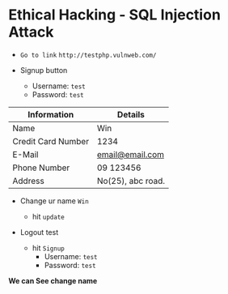 # Ethical Hacking - SQL Injection Attack

- `Go to link` `http://testphp.vulnweb.com/`
- Signup button

  - Username: `test`
  - Password: `test`

| Information        | Details           |
| ------------------ | ----------------- |
| Name               | Win               |
| Credit Card Number | 1234              |
| E-Mail             | email@email.com   |
| Phone Number       | 09 123456         |
| Address            | No(25), abc road. |

- Change ur name `Win`

  - hit `update`

- Logout test
  - hit `Signup`
    - Username: `test`
    - Password: `test`

**We can See change name**
